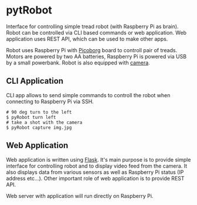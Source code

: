 # pytRobot
Interface for controlling simple tread robot (with Raspberry Pi as brain). Robot can be controlled via CLI based commands or web application. Web application uses REST API, which can be used to make other apps.

Robot uses Raspberry Pi with [Picoborg](https://www.piborg.org/picoborg) board to controll pair of treads. Motors are powered by two AA batteries, Raspberry Pi is powered via USB by a small powerbank. Robot is also equipped with [camera](https://www.raspberrypi.org/products/camera-module/).

## CLI Application

CLI app allows to send simple commands to controll the robot when connecting to Raspberry Pi via SSH.

```
# 90 deg turn to the left 
$ pyRobot turn left
# take a shot with the camera
$ pyRobot capture img.jpg
```

## Web Application

Web application is written using [Flask](http://flask.pocoo.org/). It's main purpose is to provide simple interface for controlling robot and to display video feed from the camera. It also displays data from various sensors as well as Raspberry Pi status (IP address etc...). Other important role of web application is to provide REST API.

Web server with application will run directly on Raspberry Pi.
